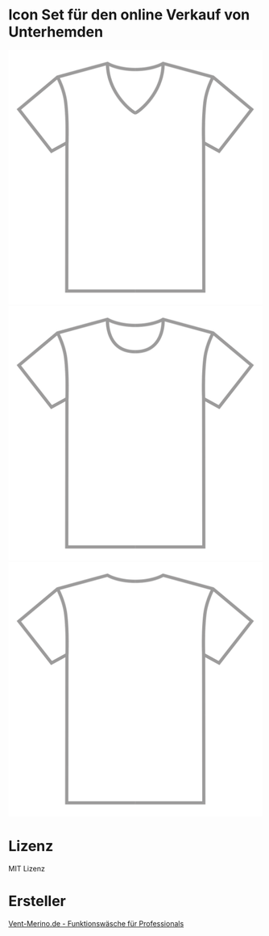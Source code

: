 # Icon Set für den online Verkauf von Unterhemden


![Superfine Merino Shirt](merino-unterhemd-v-ausschnitt.svg "V-Ausschnitt Unterhemd")
![Superfine Merino Shirt](merino-unterhemd-rund-ausschnitt.svg "Rundausschnitt Unterhemd")
![Superfine Merino Shirt](merino-unterhemd-rueckansicht.svg "Rückansicht Unterhemd")



# Lizenz

MIT Lizenz

# Ersteller

[Vent-Merino.de - Funktionswäsche für Professionals](https://www.vent-merino.de/?utm_source=github&utm_medium=website&utm_content=credits)
